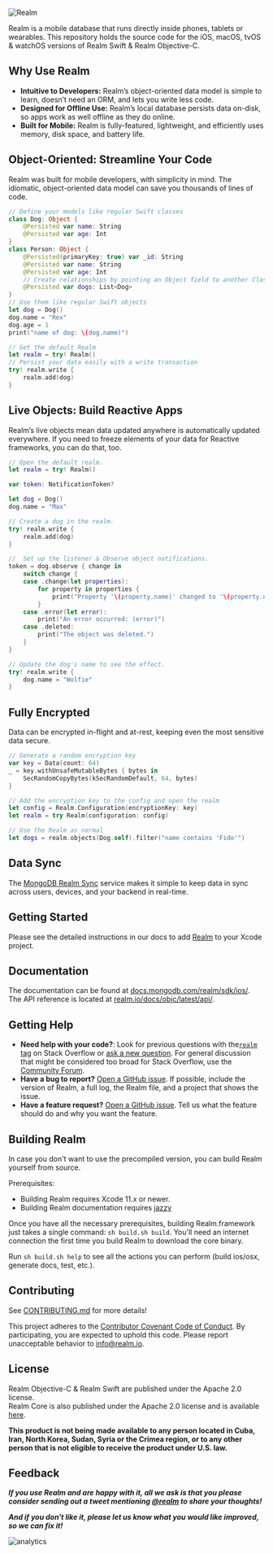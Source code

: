 ![Realm](https://github.com/realm/realm-cocoa/raw/master/logo.png)

Realm is a mobile database that runs directly inside phones, tablets or wearables.
This repository holds the source code for the iOS, macOS, tvOS & watchOS versions of Realm Swift & Realm Objective-C.

## Why Use Realm

* **Intuitive to Developers:** Realm’s object-oriented data model is simple to learn, doesn’t need an ORM, and lets you write less code.
* **Designed for Offline Use:** Realm’s local database persists data on-disk, so apps work as well offline as they do online.
* **Built for Mobile:** Realm is fully-featured, lightweight, and efficiently uses memory, disk space, and battery life.

## Object-Oriented: Streamline Your Code

Realm was built for mobile developers, with simplicity in mind. The idiomatic, object-oriented data model can save you thousands of lines of code.

```swift
// Define your models like regular Swift classes
class Dog: Object {
    @Persisted var name: String
    @Persisted var age: Int
}
class Person: Object {
    @Persisted(primaryKey: true) var _id: String
    @Persisted var name: String
    @Persisted var age: Int
    // Create relationships by pointing an Object field to another Class
    @Persisted var dogs: List<Dog>
}
// Use them like regular Swift objects
let dog = Dog()
dog.name = "Rex"
dog.age = 1
print("name of dog: \(dog.name)")

// Get the default Realm
let realm = try! Realm()
// Persist your data easily with a write transaction 
try! realm.write {
    realm.add(dog)
}
```
## Live Objects: Build Reactive Apps
Realm’s live objects mean data updated anywhere is automatically updated everywhere. If you need to freeze elements of your data for Reactive frameworks, you can do that, too.
```swift
// Open the default realm.
let realm = try! Realm()

var token: NotificationToken?

let dog = Dog()
dog.name = "Max"

// Create a dog in the realm.
try! realm.write {
    realm.add(dog)
}

//  Set up the listener & Observe object notifications.
token = dog.observe { change in
    switch change {
    case .change(let properties):
        for property in properties {
            print("Property '\(property.name)' changed to '\(property.newValue!)'");
        }
    case .error(let error):
        print("An error occurred: (error)")
    case .deleted:
        print("The object was deleted.")
    }
}

// Update the dog's name to see the effect.
try! realm.write {
    dog.name = "Wolfie"
}
```
## Fully Encrypted
Data can be encrypted in-flight and at-rest, keeping even the most sensitive data secure.
```swift
// Generate a random encryption key
var key = Data(count: 64)
_ = key.withUnsafeMutableBytes { bytes in
    SecRandomCopyBytes(kSecRandomDefault, 64, bytes)
}

// Add the encryption key to the config and open the realm
let config = Realm.Configuration(encryptionKey: key)
let realm = try Realm(configuration: config)

// Use the Realm as normal
let dogs = realm.objects(Dog.self).filter("name contains 'Fido'")
```
## Data Sync
The [MongoDB Realm Sync](https://www.mongodb.com/realm/mobile/sync) service makes it simple to keep data in sync across users, devices, and your backend in real-time.

## Getting Started

Please see the detailed instructions in our docs to add [Realm](https://docs.mongodb.com/realm/sdk/ios/install/) to your Xcode project.

## Documentation

The documentation can be found at [docs.mongodb.com/realm/sdk/ios/](https://docs.mongodb.com/realm/sdk/ios/).  
The API reference is located at [realm.io/docs/objc/latest/api/](https://realm.io/docs/objc/latest/api/).

## Getting Help

- **Need help with your code?**: Look for previous questions with the[`realm` tag](https://stackoverflow.com/questions/tagged/realm?sort=newest) on Stack Overflow or [ask a new question](https://stackoverflow.com/questions/ask?tags=realm). For general discussion that might be considered too broad for Stack Overflow, use the [Community Forum](https://developer.mongodb.com/community/forums/tags/c/realm/9/realm-sdk).
- **Have a bug to report?** [Open a GitHub issue](https://github.com/realm/realm-cocoa/issues/new). If possible, include the version of Realm, a full log, the Realm file, and a project that shows the issue.
- **Have a feature request?** [Open a GitHub issue](https://github.com/realm/realm-cocoa/issues/new). Tell us what the feature should do and why you want the feature.

## Building Realm

In case you don't want to use the precompiled version, you can build Realm yourself from source.

Prerequisites:

* Building Realm requires Xcode 11.x or newer.
* Building Realm documentation requires [jazzy](https://github.com/realm/jazzy)

Once you have all the necessary prerequisites, building Realm.framework just takes a single command: `sh build.sh build`. You'll need an internet connection the first time you build Realm to download the core binary.

Run `sh build.sh help` to see all the actions you can perform (build ios/osx, generate docs, test, etc.).

## Contributing

See [CONTRIBUTING.md](CONTRIBUTING.md) for more details!

This project adheres to the [Contributor Covenant Code of Conduct](https://realm.io/conduct).
By participating, you are expected to uphold this code. Please report
unacceptable behavior to [info@realm.io](mailto:info@realm.io).

## License

Realm Objective-C & Realm Swift are published under the Apache 2.0 license.  
Realm Core is also published under the Apache 2.0 license and is available
[here](https://github.com/realm/realm-core).

**This product is not being made available to any person located in Cuba, Iran,
North Korea, Sudan, Syria or the Crimea region, or to any other person that is
not eligible to receive the product under U.S. law.**

## Feedback

**_If you use Realm and are happy with it, all we ask is that you please consider sending out a tweet mentioning [@realm](https://twitter.com/realm) to share your thoughts!_**

**_And if you don't like it, please let us know what you would like improved, so we can fix it!_**

![analytics](https://ga-beacon.appspot.com/UA-50247013-2/realm-cocoa/README?pixel)
